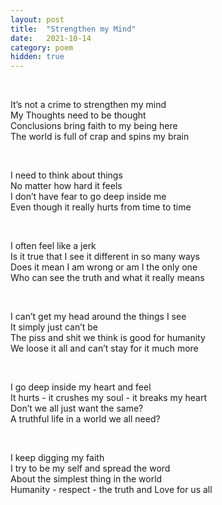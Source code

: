 ```yaml
---
layout: post
title:  "Strengthen my Mind"
date:   2021-10-14 
category: poem
hidden: true
---
```

<p>&nbsp;</p>
It’s not a crime to strengthen my mind<br />
My Thoughts need to be thought<br />
Conclusions bring faith to my being here<br />
The world is full of crap and spins my brain<br />
<p>&nbsp;</p>
I need to think about things<br />
No matter how hard it feels<br />
I don’t have fear to go deep inside me<br />
Even though it really hurts from time to time<br />
<p>&nbsp;</p>
I often feel like a jerk<br />
Is it true that I see it different in so many ways<br />
Does it mean I am wrong or am I the only one<br />
Who can see the truth and what it really means<br />
<p>&nbsp;</p>
I can’t get my head around the things I see<br />
It simply just can’t be<br />
The piss and shit we think is good for humanity<br />
We loose it all and can’t stay for it much more<br />
<p>&nbsp;</p>
I go deep inside my heart and feel<br />
It hurts - it crushes my soul - it breaks my heart<br />
Don’t we all just want the same?<br />
A truthful life in a world we all need?<br />
<p>&nbsp;</p>
I keep digging my faith<br />
I try to be my self and spread the word<br />
About the simplest thing in the world<br />
Humanity - respect - the truth and Love for us all<br />